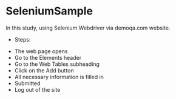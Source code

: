 # SeleniumSample

In this study, using Selenium Webdriver via demoqa.com website.
- Steps:
* The web page opens
* Go to the Elements header
* Go to the Web Tables subheading
*  Click on the Add button
* All necessary information is filled in
* Submitted
* Log out of the site

